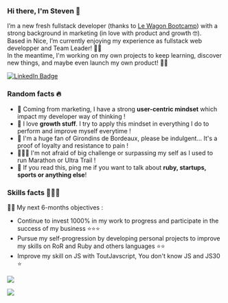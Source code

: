 <!--
**StvnPzn/stvnpzn** is a ✨ _special_ ✨ repository because its `README.md` (this file) appears on your GitHub profile.

Here are some ideas to get you started:

- 🔭 I’m currently working on ...
- 🌱 I’m currently learning ...
- 👯 I’m looking to collaborate on ...
- 🤔 I’m looking for help with ...
- 💬 Ask me about ...
- 📫 How to reach me: ...
- 😄 Pronouns: ...
- ⚡ Fun fact: ...
-->
### Hi there, I'm Steven 👋

<p>I’m a new fresh fullstack developer (thanks to <a href="https://www.lewagon.com/">Le Wagon Bootcamp</a>) with a strong background in marketing (in love with product and growth 🤓).<br>
Based in Nice, I’m currently enjoying my experience as fullstack web developper and Team Leader! 🤙🏼<br>
In the meantime, I'm working on my own projects to keep learning, discover new things, and maybe even launch my own product! 💪🏼</p>

<p>
  <a href="https://www.linkedin.com/in/stevenpzn/">
    <img src="https://img.shields.io/badge/-@stevenpouzon-0077B5?style=flat-square&amp;labelColor=0077B5&amp;logo=LinkedIn" alt="LinkedIn Badge">
  </a>
</p>

### Random facts 🔥

<ul>
<li>🎯   Coming from marketing, I have a strong <strong>user-centric mindset</strong> which impact my developer way of thinking !</li>
<li>🥇   I love <strong>growth stuff</strong>. I try to apply this mindset in everything I do to perform and improve myself everytime !</li>
<li>🙈   I'm a huge fan of Girondins de Bordeaux, please be indulgent... It's a proof of loyalty and resistance to pain !</li>
<li>🏃🏼‍♂️   I'm not afraid of big challenge or surpassing my self as I used to run Marathon or Ultra Trail !</li>
<li>💬   If you read this, ping me if you want to talk about <strong>ruby, startups, sports or anything else</strong>!</li>
</ul>

### Skills facts 🤹🏼‍♂️

<p>💪🏼 My next 6-months objectives :
  <ul>
    <li>Continue to invest 1000% in my work to progress and participate in the success of my business ⭐️⭐️⭐️</li>
    <li>Pursue my self-progression by developing personal projects to improve my skills on RoR and Ruby and others languages ⭐️⭐️</li>
    <li>Improve my skill on JS with ToutJavscript, You don't know JS and JS30 ⭐️</li>
  </ul>
</p>

<p>
  <a href="https://github.com/stvnpzn/stvnpzn">
    <img align="center" src="https://github-readme-stats.vercel.app/api/top-langs/?username=stvnpzn&theme=solarized-light" />
  </a>
</p>

<p>
  <a href="https://www.codewars.com/users/StvnPzn" target="_blank">
    <img src="https://www.codewars.com/users/StvnPzn/badges/large" />
  </a>
</p>
